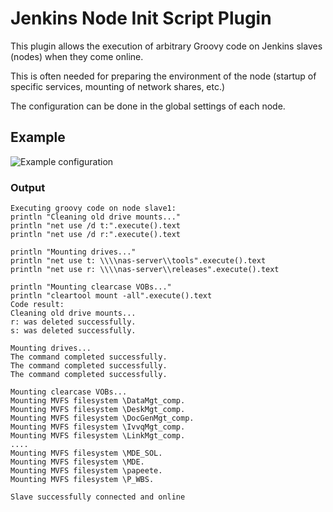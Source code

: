 Jenkins Node Init Script Plugin
===============================

This plugin allows the execution of arbitrary Groovy code on Jenkins slaves (nodes)
when they come online.

This is often needed for preparing the environment of the node (startup of specific 
services, mounting of network shares, etc.)

The configuration can be done in the global settings of each node.

Example
-------

![Example configuration](https://raw.github.com/cittools/nodeinitscript/gh-pages/screenshot.png)

### Output

    Executing groovy code on node slave1:
    println "Cleaning old drive mounts..."
    println "net use /d t:".execute().text
    println "net use /d r:".execute().text

    println "Mounting drives..."
    println "net use t: \\\\nas-server\\tools".execute().text
    println "net use r: \\\\nas-server\\releases".execute().text

    println "Mounting clearcase VOBs..."
    println "cleartool mount -all".execute().text
    Code result:
    Cleaning old drive mounts...
    r: was deleted successfully.
    s: was deleted successfully.

    Mounting drives...
    The command completed successfully.
    The command completed successfully.
    The command completed successfully.

    Mounting clearcase VOBs...
    Mounting MVFS filesystem \DataMgt_comp.
    Mounting MVFS filesystem \DeskMgt_comp.
    Mounting MVFS filesystem \DocGenMgt_comp.
    Mounting MVFS filesystem \IvvqMgt_comp.
    Mounting MVFS filesystem \LinkMgt_comp.
    ....
    Mounting MVFS filesystem \MDE_SOL.
    Mounting MVFS filesystem \MDE.
    Mounting MVFS filesystem \papeete.
    Mounting MVFS filesystem \P_WBS.

    Slave successfully connected and online
